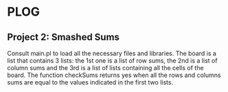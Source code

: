 # PLOG

## Project 2: Smashed Sums

Consult main.pl to load all the necessary files and libraries.
The board is a list that contains 3 lists: the 1st one is a list of row sums, the 2nd is a list of column sums and the 3rd is a list of lists containing all the cells of the board.
The function checkSums returns yes when all the rows and columns sums are equal to the values indicated in the first two lists.